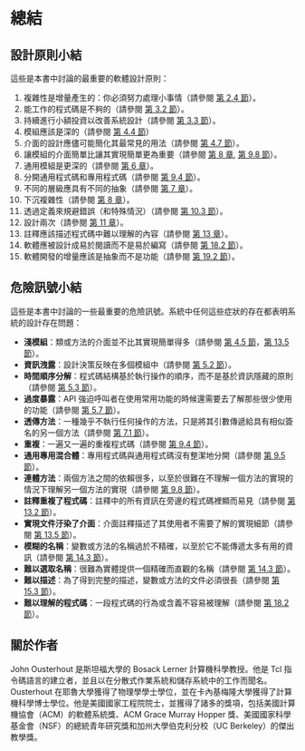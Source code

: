 # 總結

## 設計原則小結

這些是本書中討論的最重要的軟體設計原則：

1. 複雜性是增量產生的：你必須努力處理小事情（請參閱 [第 2.4 節](ch02.md)）。
2. 能工作的程式碼是不夠的（請參閱 [第 3.2 節](ch03.md)）。
3. 持續進行小額投資以改善系統設計（請參閱 [第 3.3 節](ch03.md)）。
4. 模組應該是深的（請參閱 [第 4.4 節](ch04.md)）
5. 介面的設計應儘可能簡化其最常見的用法（請參閱 [第 4.7 節](ch04.md)）。
6. 讓模組的介面簡單比讓其實現簡單更為重要（請參閱 [第 8 章](ch08.md), [第 9.8 節](ch09.md)）。
7. 通用模組是更深的（請參閱 [第 6 章](ch06.md)）。
8. 分開通用程式碼和專用程式碼（請參閱 [第 9.4 節](ch09.md)）。
9. 不同的層級應具有不同的抽象（請參閱 [第 7 章](ch07.md)）。
10. 下沉複雜性（請參閱 [第 8 章](ch08.md)）。
11. 透過定義來規避錯誤（和特殊情況）（請參閱 [第 10.3 節](ch10.md)）。
12. 設計兩次（請參閱 [第 11 章](ch11.md)）。
13. 註釋應該描述程式碼中難以理解的內容（請參閱 [第 13 章](ch13.md)）。
14. 軟體應被設計成易於閱讀而不是易於編寫（請參閱 [第 18.2 節](ch18.md)）。
15. 軟體開發的增量應該是抽象而不是功能（請參閱 [第 19.2 節](ch19.md)）。

## 危險訊號小結

這些是本書中討論的一些最重要的危險訊號。系統中任何這些症狀的存在都表明系統的設計存在問題：

- **淺模組**：類或方法的介面並不比其實現簡單得多（請參閱 [第 4.5 節](ch04.md)，[第 13.5 節](ch13.md)）。
- **資訊洩露**：設計決策反映在多個模組中（請參閱 [第 5.2 節](ch05.md)）。
- **時間順序分解**：程式碼結構基於執行操作的順序，而不是基於資訊隱藏的原則（請參閱 [第 5.3 節](ch05.md)）。
- **過度暴露**：API 強迫呼叫者在使用常用功能的時候還需要去了解那些很少使用的功能（請參閱 [第 5.7 節](ch05.md)）。
- **透傳方法**：一種幾乎不執行任何操作的方法，只是將其引數傳遞給具有相似簽名的另一個方法（請參閱 [第 7.1 節](ch07.md)）。
- **重複**：一遍又一遍的重複程式碼（請參閱 [第 9.4 節](ch09.md)）。
- **通用專用混合體**：專用程式碼與通用程式碼沒有整潔地分開（請參閱 [第 9.5 節](ch09.md)）。
- **連體方法**：兩個方法之間的依賴很多，以至於很難在不理解一個方法的實現的情況下理解另一個方法的實現（請參閱 [第 9.8 節](ch09.md)）。
- **註釋重複了程式碼**：註釋中的所有資訊在旁邊的程式碼裡顯而易見（請參閱 [第 13.2 節](ch13.md)）。
- **實現文件汙染了介面**：介面註釋描述了其使用者不需要了解的實現細節（請參閱 [第 13.5 節](ch13.md)）。
- **模糊的名稱**：變數或方法的名稱過於不精確，以至於它不能傳遞太多有用的資訊（請參閱 [第 14.3 節](ch14.md)）。
- **難以選取名稱**：很難為實體提供一個精確而直觀的名稱（請參閱 [第 14.3 節](ch14.md)）。
- **難以描述**：為了得到完整的描述，變數或方法的文件必須很長（請參閱 [第 15.3 節](ch15.md)）。
- **難以理解的程式碼**：一段程式碼的行為或含義不容易被理解（請參閱 [第 18.2 節](ch18.md)）。

## 關於作者

John Ousterhout 是斯坦福大學的 Bosack Lerner 計算機科學教授。他是 Tcl 指令碼語言的建立者，並且以在分散式作業系統和儲存系統中的工作而聞名。Ousterhout 在耶魯大學獲得了物理學學士學位，並在卡內基梅隆大學獲得了計算機科學博士學位。他是美國國家工程院院士，並獲得了諸多的獎項，包括美國計算機協會（ACM）的軟體系統獎、ACM Grace Murray Hopper 獎、美國國家科學基金會（NSF）的總統青年研究獎和加州大學伯克利分校（UC Berkeley）的傑出教學獎。
